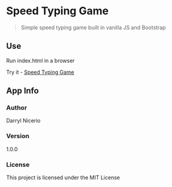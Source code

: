 # Speed Typing Game

> Simple speed typing game built in vanilla JS and Bootstrap

## Use

Run index.html in a browser

Try it - [Speed Typing Game](https://dnicerio.github.io/speed-typing-game)

## App Info

### Author

Darryl Nicerio

### Version

1.0.0

### License

This project is licensed under the MIT License